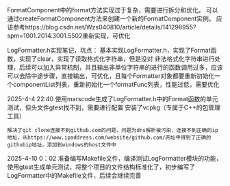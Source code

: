 FormatComponent中的format方法实现过于复杂，需要进行拆分和优化。
可以通过createFormatComponent方法来创建一个新的FormatComponent实例，
应该参考https://blog.csdn.net/Wzs040810/article/details/141298955?spm=1001.2014.3001.5502重新实现，可优化

LogFormatter.h实现笔记，坑点：
基本实现LogFormatter.h，实现了Format函数，实现了clear，实现了读取格式化字符串，但是没对
非法格式化字符串进行处理，后续可以加入异常机制，并且输出非单位字符串的进行的函数调用过多，应该可以去除中途步骤，直接输出，可优化，且每个Formatter对象都要重新初始化一个componentList列表，重新初始化一个formatFunc列表，性能过低，需要优化

2025-4-4 22:40 
使用marscode生成了LogFormatter.h中的Format函数的单元测试，但头文件gtest找不到，需要进行配置
安装了vcpkg（专属于C++的包管理工具）

    解决了git clone连接不到github.com的问题，问题为dns解析被污染，连接不到正确的ip地址，从https://www.ipaddress.com/website/github.com/网址中得到了正确的githubip地址，添加到windows的host文件中

2025-4-10 0：02
准备编写Makefile文件，编译测试LogFormatter模块的功能，使用gtest生成单元测试，将整个项目的文件结构标准化了，初步编写了LogFormatter中的Makefile文件，后续会继续完善
